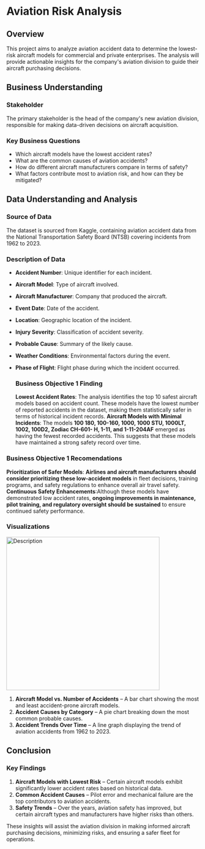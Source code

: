 
# Aviation Risk Analysis

## Overview
This project aims to analyze aviation accident data to determine the lowest-risk aircraft models for commercial and private enterprises. The analysis will provide actionable insights for the company's aviation division to guide their aircraft purchasing decisions.

## Business Understanding
### Stakeholder
The primary stakeholder is the head of the company's new aviation division, responsible for making data-driven decisions on aircraft acquisition.

### Key Business Questions
- Which aircraft models have the lowest accident rates?
- What are the common causes of aviation accidents?
- How do different aircraft manufacturers compare in terms of safety?
- What factors contribute most to aviation risk, and how can they be mitigated?

## Data Understanding and Analysis
### Source of Data
The dataset is sourced from Kaggle, containing aviation accident data from the National Transportation Safety Board (NTSB) covering incidents from 1962 to 2023.

### Description of Data
- **Accident Number**: Unique identifier for each incident.
- **Aircraft Model**: Type of aircraft involved.
- **Aircraft Manufacturer**: Company that produced the aircraft.
- **Event Date**: Date of the accident.
- **Location**: Geographic location of the incident.
- **Injury Severity**: Classification of accident severity.
- **Probable Cause**: Summary of the likely cause.
- **Weather Conditions**: Environmental factors during the event.
- **Phase of Flight**: Flight phase during which the incident occurred.

  ### Business Objective 1 Finding
  **Lowest Accident Rates**: The analysis identifies the top 10 safest aircraft models based on accident count. These models have 
  the lowest number of reported accidents in the dataset, making them statistically safer in terms of historical incident records.
  **Aircraft Models with Minimal Incidents**: The models **100 180, 100-160, 1000, 1000 STU, 1000LT, 1002, 100D2, Zodiac CH-601- 
  H, 1-11, and 1-11-204AF** emerged as having the fewest recorded accidents. This suggests that these models have maintained a 
  strong safety record over time.

 ### Business Objective 1 Recomendations
  **Prioritization of Safer Models**: **Airlines and aircraft manufacturers should consider prioritizing these low-accident 
  models** in fleet decisions, training programs, and safety regulations to enhance overall air travel safety.
  **Continuous Safety Enhancements**:Although these models have demonstrated low accident rates, **ongoing improvements in 
  maintenance, pilot training, and regulatory oversight should be sustained** to ensure continued safety performance.
### Visualizations

<img src="https://github.com/user-attachments/assets/adfa1b67-c018-4562-b1f5-61d710cccfdd" alt="Description" width="400">



1. **Aircraft Model vs. Number of Accidents** – A bar chart showing the most and least accident-prone aircraft models.
2. **Accident Causes by Category** – A pie chart breaking down the most common probable causes.
3. **Accident Trends Over Time** – A line graph displaying the trend of aviation accidents from 1962 to 2023.

## Conclusion
### Key Findings
1. **Aircraft Models with Lowest Risk** – Certain aircraft models exhibit significantly lower accident rates based on historical data.
2. **Common Accident Causes** – Pilot error and mechanical failure are the top contributors to aviation accidents.
3. **Safety Trends** – Over the years, aviation safety has improved, but certain aircraft types and manufacturers have higher risks than others.

These insights will assist the aviation division in making informed aircraft purchasing decisions, minimizing risks, and ensuring a safer fleet for operations.

